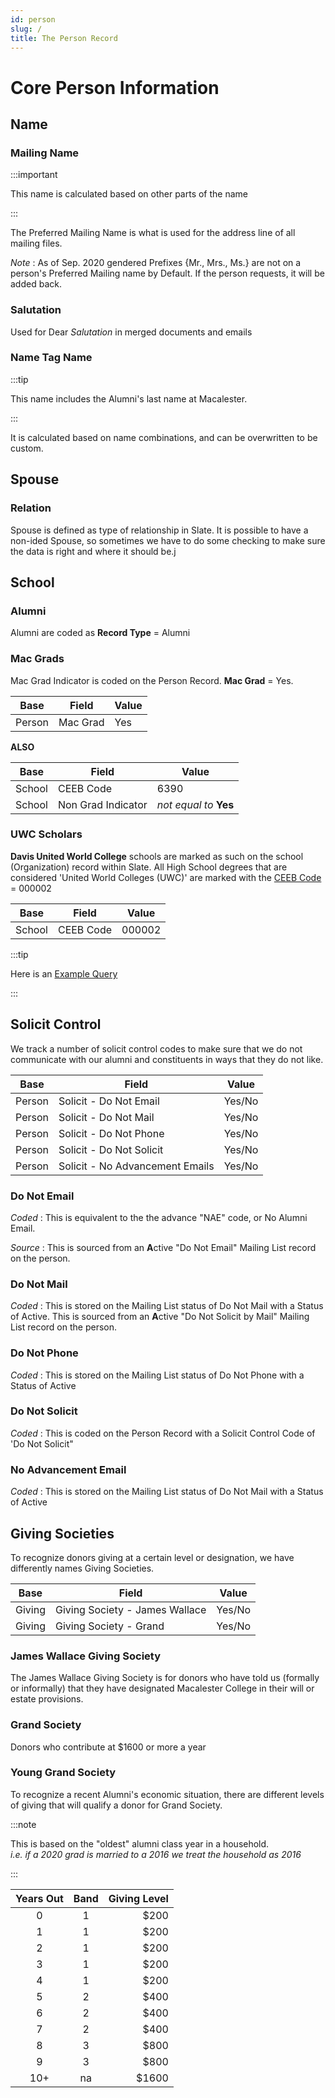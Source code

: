 ```yaml
---
id: person
slug: /
title: The Person Record
---
```


# Core Person Information

## Name

### Mailing Name

:::important

This name is calculated based on other parts of the name

:::

The Preferred Mailing Name is what is used for the address line of all mailing files.

*Note* : As of Sep. 2020 gendered Prefixes {Mr., Mrs., Ms.} are not on a person's Preferred Mailing name by Default.  If the person requests, it will be added back.


### Salutation

Used for Dear *Salutation* in merged documents and emails

### Name Tag Name

:::tip

This name includes the Alumni's last name at Macalester.

:::

It is calculated based on name combinations, and can be overwritten to be custom.

## Spouse

### Relation

Spouse is defined as type of relationship in Slate.  It is possible to have a non-ided Spouse, so sometimes we have to do some checking to make sure the data is right and where it should be.j


## School

### Alumni

Alumni are coded as **Record Type** = Alumni

### Mac Grads

Mac Grad Indicator is coded on the Person Record.  **Mac Grad** = Yes.

|  Base  | Field   | Value |
|--------|---------|-------|
|Person  |Mac Grad | Yes   |

**ALSO**

|  Base     | Field  | Value |
|-----------|---------          |-------|
|School     |CEEB Code          | 6390  |
|School     |Non Grad Indicator | *not equal to* **Yes** |

### UWC Scholars

**Davis United World College** schools are marked as such on the school (Organization) record within Slate.  All High School degrees that are considered 'United World Colleges (UWC)' are marked with the [CEEB Code](organization#ceeb-code) = 000002

|  Base  | Field   | Value |
|--------|---------|-------|
|School  |CEEB Code| 000002|

:::tip

Here is an [Example Query](https://engage.macalester.edu/manage/query/build?id=8bd6da8b-2c8e-4839-999d-bef6697eb745)

:::


## Solicit Control

We track a number of solicit control codes to make sure that we do not communicate with our alumni and constituents in ways that they do not like.

|  Base  | Field   | Value |
|--------|---------|-------|
|Person  |Solicit - Do Not Email | Yes/No   |
|Person  |Solicit - Do Not Mail | Yes/No   |
|Person  |Solicit - Do Not Phone | Yes/No   |
|Person  |Solicit - Do Not Solicit | Yes/No   |
|Person  |Solicit - No Advancement Emails | Yes/No   |

### Do Not Email

*Coded* : This is equivalent to the the advance "NAE" code, or No Alumni Email.

*Source* : This is sourced from an **A**ctive "Do Not Email" Mailing List record on the person.

### Do Not Mail

*Coded* : This is stored on the Mailing List status of Do Not Mail with a Status of Active.  This is sourced from an **A**ctive "Do Not Solicit by Mail" Mailing List record on the person.

### Do Not Phone

*Coded* : This is stored on the Mailing List status of Do Not Phone with a Status of Active

### Do Not Solicit

*Coded* : This is coded on the Person Record with a Solicit Control Code of 'Do Not Solicit"

### No Advancement Email

*Coded* : This is stored on the Mailing List status of Do Not Mail with a Status of Active

## Giving Societies

To recognize donors giving at a certain level or designation, we have differently names Giving Societies.

|  Base  | Field   | Value |
|--------|---------|-------|
|Giving  |Giving Society - James Wallace | Yes/No   |
|Giving  |Giving Society - Grand | Yes/No |

### James Wallace Giving Society

The James Wallace Giving Society is for donors who have told us (formally or informally) that they have designated Macalester College in their will or estate provisions.

### Grand Society

Donors who contribute at $1600 or more a year

### Young Grand Society

To recognize a recent Alumni's economic situation, there are different levels of giving that will qualify a donor for Grand Society.  

:::note

This is based on the "oldest" alumni class year in a household.  
*i.e. if a 2020 grad is married to a 2016 we treat the household as 2016*

:::

| Years Out | Band | Giving Level |
|:---:|:---:|---:|
| 0 | 1 | $200 |
| 1 | 1 | $200 |
| 2 | 1 | $200 |
| 3 | 1 | $200 |
| 4 | 1 | $200 |
| 5 | 2 | $400 |
| 6 | 2 | $400 |
| 7 | 2 | $400 |
| 8 | 3 | $800 |
| 9 | 3 | $800 |
| 10+ | na | $1600 |


